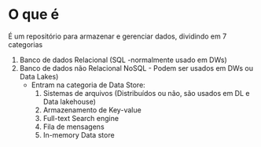  # O que é
 
É um repositório para armazenar e gerenciar dados, dividindo em 7 categorias 
1. Banco de dados Relacional (SQL -normalmente usado em DWs)
2. Banco de dados não Relacional NoSQL - Podem ser usados em DWs ou Data Lakes)
	- Entram na categoria de Data Store:
		1. Sistemas de arquivos (Distribuídos ou não, são usados em DL e Data lakehouse)
		2. Armazenamento de Key-value
		3. Full-text Search engine
		4. Fila de mensagens 
		5. In-memory Data store

## 